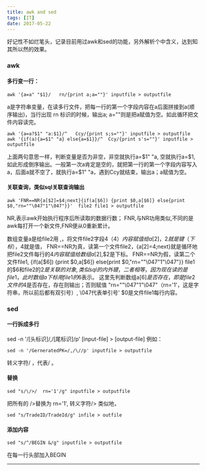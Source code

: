 ```yaml
---
title: awk and sed
tags: [IT]
date: 2017-05-22
---
```


好记性不如烂笔头，记录目前用过awk和sed的功能，另外解析个中含义，达到知其所以然的效果。

### awk

#### 多行变一行：

    awk '{a=a" "$1}/   rn/{print a;a=""}' inputfile > outputfile
    
a是字符串变量，在读多行文件，把每一行的第一个字段内容在a后面拼接到a(顺序输出)，当行出现 rn 标识的时候，输出a; a=""则是把a赋值为空。如此循环把文件内容读完。

    awk '{a=a?$1" "a:$1}/^   Ccy/{print s;s=""}' inputfile > outputfile
    awk '{if(a){a=$1" "a} else{a=$1}}/^  Ccy/{print s's=""}' inputfile > outputfile
    
上面两句意思一样，判断变量是否为非空，非空就执行a=$1" "a, 空就执行a=$1, 如此形成倒序输出。一般第一次a肯定是空的，就把第一行的第一个字段内容写入a，后面a就不空了，就执行a=$1" "a，遇到Ccy就结束，输出a；a赋值为空。


#### 关联查询，类似sql关联查询输出

    awk 'FNR==NR{a[$2]=$4;next}{if(a[$6]) {print $0,a[$6]} else{print $0,"rn=""\047"1"\047"}}'  file2 file1 > outputfile

NR,表示awk开始执行程序后所读取的数据行数；
FNR,与NR功用类似,不同的是awk每打开一个新文件,FNR便从0重新累计。

数组变量a是给file2用 ,，将文件file2字段4（$4）内容赋值给a[$2]，$2就是键（下标），$4就是值，
FNR==NR为真，读第一个文件file2，{a[$2]=$4;next}就是循环地把file2文件每行的$4内容赋值给数组a[$2],$2是下标。
FNR==NR为假，读第二个文件file1, {if(a[$6]) {print $0,a[$6]} else{print $0,"rn=""\047"1"\047"}}
file1的$6和file2的$2 是关联的对象,类似sql的内外键，二者相等，因为现在读的是file1，此时数组a下标用file1的$6表示。
这里先判断数组a[$6]是否存在，即是file2文件的$4是否存在，存在则输出；否则赋值  "rn=""\047"1"\047"（rn='1'，这是字符串，所以前后都有双引号）, \047代表单引号'
$0是文件file1每行内容。



### sed

#### 一行拆成多行

sed -n '/[头标识]/,/[尾标识]/p' [input-file] > [output-file]
例如： 

    sed -n '/GerneratedPK=/,/\//p' inputfile > outputfile   
    
转义字符\/ ，代表/ 。


#### 替换

    sed "s/\/>/  rn='1'/g" inputfile > outputfile 
    
把所有的 />替换为 rn='1', 转义字符\/> 
类似地，

    sed "s/TradeID/TradeId/g" infile > outfile




#### 添加内容

    sed "s/^/BEGIN &/g" inputfile > outputfile
    
在每一行头部加入BEGIN


 * * *



  
